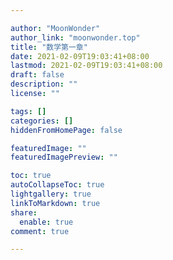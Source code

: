 ```yaml
---

author: "MoonWonder"
author_link: "moonwonder.top"
title: "数学第一章"
date: 2021-02-09T19:03:41+08:00
lastmod: 2021-02-09T19:03:41+08:00
draft: false
description: ""
license: ""

tags: []
categories: []
hiddenFromHomePage: false

featuredImage: ""
featuredImagePreview: ""

toc: true
autoCollapseToc: true
lightgallery: true
linkToMarkdown: true
share:
  enable: true
comment: true

---
```


